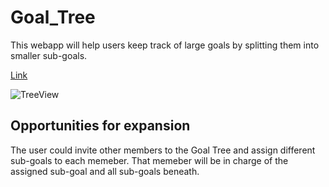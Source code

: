 # Goal_Tree

This webapp will help users keep track of large goals by splitting them into smaller sub-goals.

[Link](https://goal-tree.herokuapp.com/)

![TreeView](https://user-images.githubusercontent.com/65800016/135781014-b2947c70-27a6-4fd6-91bb-bcc33c0867af.PNG)

## Opportunities for expansion
The user could invite other members to the Goal Tree and assign different sub-goals to each memeber. That memeber will be in charge of the assigned sub-goal and all sub-goals beneath.
